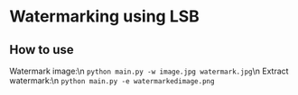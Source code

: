 # Watermarking using LSB

## How to use
Watermark image:\n
```python main.py -w image.jpg watermark.jpg```\n
Extract watermark:\n
```python main.py -e watermarkedimage.png```
